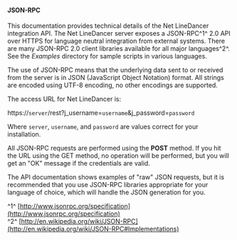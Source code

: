 #### JSON-RPC
This documentation provides technical details of the Net LineDancer integration API.  The Net LineDancer server exposes a JSON-RPC^1^  2.0 API over HTTPS for language neutral integration from external systems. There are many JSON-RPC 2.0 client libraries available for all major languages^2^.  See the *Examples* directory for sample scripts in various languages.

The use of JSON-RPC means that the underlying data sent to or received from the server is in JSON (JavaScript Object Notation) format.  All strings are encoded using UTF-8 encoding, no other encodings are supported.

The access URL for Net LineDancer is:

https://```server```/rest?j_username=```username```&amp;j_password=```password```

Where ```server```, ```username```, and ```password``` are values correct for your installation.

All JSON-RPC requests are performed using the **POST** method. If you hit the URL using the GET method, no operation will be performed, but you will get an "OK" message if the credentials are valid.

The API documentation shows examples of "raw" JSON requests, but it is recommended that you use JSON-RPC libraries appropriate for your language of choice, which will handle the JSON generation for you.

^1^ [http://www.jsonrpc.org/specification](http://www.jsonrpc.org/specification) <br/>
^2^ [http://en.wikipedia.org/wiki/JSON-RPC](http://en.wikipedia.org/wiki/JSON-RPC#Implementations) <br/>


<p>
